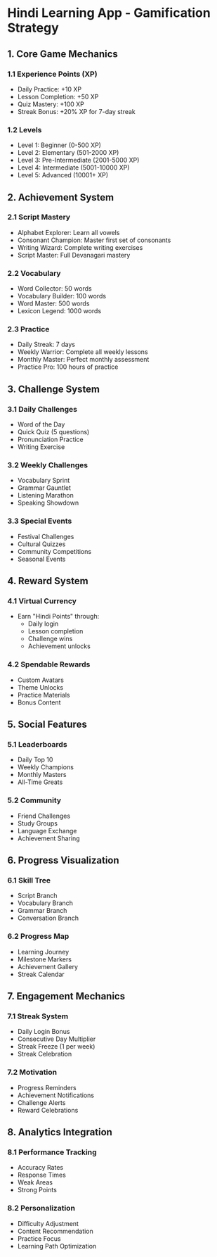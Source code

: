 # Hindi Learning App - Gamification Strategy

## 1. Core Game Mechanics
### 1.1 Experience Points (XP)
- Daily Practice: +10 XP
- Lesson Completion: +50 XP
- Quiz Mastery: +100 XP
- Streak Bonus: +20% XP for 7-day streak

### 1.2 Levels
- Level 1: Beginner (0-500 XP)
- Level 2: Elementary (501-2000 XP)
- Level 3: Pre-Intermediate (2001-5000 XP)
- Level 4: Intermediate (5001-10000 XP)
- Level 5: Advanced (10001+ XP)

## 2. Achievement System
### 2.1 Script Mastery
- Alphabet Explorer: Learn all vowels
- Consonant Champion: Master first set of consonants
- Writing Wizard: Complete writing exercises
- Script Master: Full Devanagari mastery

### 2.2 Vocabulary
- Word Collector: 50 words
- Vocabulary Builder: 100 words
- Word Master: 500 words
- Lexicon Legend: 1000 words

### 2.3 Practice
- Daily Streak: 7 days
- Weekly Warrior: Complete all weekly lessons
- Monthly Master: Perfect monthly assessment
- Practice Pro: 100 hours of practice

## 3. Challenge System
### 3.1 Daily Challenges
- Word of the Day
- Quick Quiz (5 questions)
- Pronunciation Practice
- Writing Exercise

### 3.2 Weekly Challenges
- Vocabulary Sprint
- Grammar Gauntlet
- Listening Marathon
- Speaking Showdown

### 3.3 Special Events
- Festival Challenges
- Cultural Quizzes
- Community Competitions
- Seasonal Events

## 4. Reward System
### 4.1 Virtual Currency
- Earn "Hindi Points" through:
  - Daily login
  - Lesson completion
  - Challenge wins
  - Achievement unlocks

### 4.2 Spendable Rewards
- Custom Avatars
- Theme Unlocks
- Practice Materials
- Bonus Content

## 5. Social Features
### 5.1 Leaderboards
- Daily Top 10
- Weekly Champions
- Monthly Masters
- All-Time Greats

### 5.2 Community
- Friend Challenges
- Study Groups
- Language Exchange
- Achievement Sharing

## 6. Progress Visualization
### 6.1 Skill Tree
- Script Branch
- Vocabulary Branch
- Grammar Branch
- Conversation Branch

### 6.2 Progress Map
- Learning Journey
- Milestone Markers
- Achievement Gallery
- Streak Calendar

## 7. Engagement Mechanics
### 7.1 Streak System
- Daily Login Bonus
- Consecutive Day Multiplier
- Streak Freeze (1 per week)
- Streak Celebration

### 7.2 Motivation
- Progress Reminders
- Achievement Notifications
- Challenge Alerts
- Reward Celebrations

## 8. Analytics Integration
### 8.1 Performance Tracking
- Accuracy Rates
- Response Times
- Weak Areas
- Strong Points

### 8.2 Personalization
- Difficulty Adjustment
- Content Recommendation
- Practice Focus
- Learning Path Optimization 